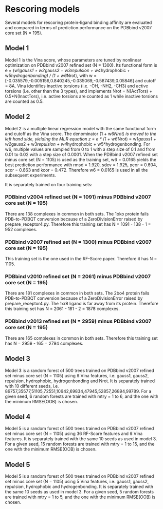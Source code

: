 Rescoring models
================

Several models for rescoring protein-ligand binding affinity are evaluated and compared in terms of prediction performance on the PDBbind v2007 core set (N = 195).


Model 1
-------

Model 1 is the Vina score, whose parameters are tuned by nonlinear optimization on PDBbind v2007 refined set (N = 1300). Its functional form is e = (w1*gauss1 + w2*gauss2 + w3*repulsion + w4*hydrophobic + w5*hydrogenbonding) / (1 + w6*Nrot), with w = [-0.035579,-0.005156,0.840245,-0.035069,-0.587439,0.05846] and cutoff = 8A. Vina identifies inactive torsions (i.e. -OH, -NH2, -CH3) and active torsions (i.e. other than the 3 types), and implements Nrot = N(ActTors) + 0.5*N(InactTors), i.e. active torsions are counted as 1 while inactive torsions are counted as 0.5.


Model 2
-------

Model 2 is a multiple linear regression model with the same functional form and cutoff as the Vina score. The denominator (1 + w6*Nrot) is moved to the left hand side, yielding the MLR equation z = e * (1 + w6*Nrot) = w1*gauss1 + w2*gauss2 + w3*repulsion + w4*hydrophobic + w5*hydrogenbonding. For w6, multiple values are sampled from 0 to 1 with a step size of 0.1 and from 0.01 to 0.02 with a step size of 0.0001. When the PDBbind v2007 refined set minus core set (N = 1105) is used as the training set, w6 = 0.0165 yields the best prediction performance with rmsd = 1.920, sdev = 1.925, pcor = 0.604, scor = 0.663 and kcor = 0.472. Therefore w6 = 0.0165 is used in all the subsequent experiments.

It is separately trained on four training sets:

### PDBbind v2004 refined set (N = 1091) minus PDBbind v2007 core set (N = 195)

There are 138 complexes in common in both sets. The 1oko protein fails PDB-to-PDBQT conversion because of a ZeroDivisionError raised by prepare_receptor4.py. Therefore this training set has N = 1091 - 138 - 1 = 952 complexes.

### PDBbind v2007 refined set (N = 1300) minus PDBbind v2007 core set (N = 195)

This training set is the one used in the RF-Score paper. Therefore it has N = 1105.

### PDBbind v2010 refined set (N = 2061) minus PDBbind v2007 core set (N = 195)

There are 181 complexes in common in both sets. The 2bo4 protein fails PDB-to-PDBQT conversion because of a ZeroDivisionError raised by prepare_receptor4.py. The 1xr8 ligand is far away from its protein. Therefore this training set has N = 2061 - 181 - 2 = 1878 complexes.

### PDBbind v2013 refined set (N = 2959) minus PDBbind v2007 core set (N = 195)

There are 165 complexes in common in both sets. Therefore this training set has N = 2959 - 165 = 2794 complexes.


Model 3
-------

Model 3 is a random forest of 500 trees trained on PDBbind v2007 refined set minus core set (N = 1105) using 6 Vina features, i.e. gauss1, gauss2, repulsion, hydrophobic, hydrogenbonding and Nrot. It is separately trained with 10 different seeds, i.e. 89757,35577,51105,72551,10642,69834,47945,52857,26894,99789. For a given seed, 6 random forests are trained with mtry = 1 to 6, and the one with the minimum RMSE(OOB) is chosen.


Model 4
-------

Model 5 is a random forest of 500 trees trained on PDBbind v2007 refined set minus core set (N = 1105) using 36 RF-Score features and 6 Vina features. It is separately trained with the same 10 seeds as used in model 3. For a given seed, 15 random forests are trained with mtry = 1 to 15, and the one with the minimum RMSE(OOB) is chosen.


Model 5
-------

Model 5 is a random forest of 500 trees trained on PDBbind v2007 refined set minus core set (N = 1105) using 5 Vina features, i.e. gauss1, gauss2, repulsion, hydrophobic and hydrogenbonding. It is separately trained with the same 10 seeds as used in model 3. For a given seed, 5 random forests are trained with mtry = 1 to 5, and the one with the minimum RMSE(OOB) is chosen.
